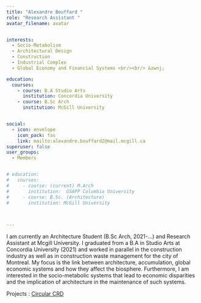 ```yaml
---
title: "Alexandre Bouffard "
role: "Research Assistant "
avatar_filename: avatar


interests:
  - Socio-Metabolism
  - Architectural Design
  - Construction
  - Industrial Complex
  - Global Economy and Financial Systems <br/><br/> &zwnj; 

education:
  courses:
    - course: B.A Studio Arts
      institution: Concordia University
    - course: B.Sc Arch
      institution: McGill University 


social:
  - icon: envelope
    icon_pack: fas
    link: mailto:alexandre.bouffard2@mail.mcgill.ca
superuser: false
user_groups:
  - Members


# education:
#   courses:
#     - course: (current) M.Arch
#       institution:  GSAPP Columbia University
#     - course: B.Sc. (Architecture) 
#       institution: McGill University

  

--- 
```



I am currently an Architecture Student (B.Sc Arch, 2021-…) and Research Assistant at Mcgill University.  I graduated from a B.A in Studio Arts at Concordia University (2021) and worked in parallel in the construction industry as well as in construction waste management for the city of Montreal. My focus is the link between architecture, accumulation, global economic systems and how they affect the biosphere. Furthermore, I am interested in the socio-metabolic systems that lead to economic disparities and the implication of architecture in the maintenance of such systems. 




Projects  : 
<a href='https://deft-stroopwafel-a0d849.netlify.app/project/circular-crd'  >Circular CRD </a>
</br>
